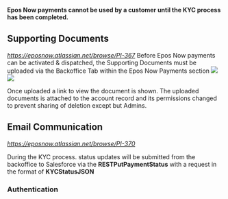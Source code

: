 **Epos Now payments cannot be used by a customer until the KYC process has been completed.**

## Supporting Documents
*https://eposnow.atlassian.net/browse/PI-367* 
Before Epos Now payments can be activated & dispatched, the Supporting Documents must be uploaded via the Backoffice Tab within the Epos Now Payments section
![](https://lh7-us.googleusercontent.com/pHssGVq4KvOsn6I8HR-LRnwUW3hK0gWTcbvaFmxwEkJX6N4Xf0QqSOZ_TiSbQTQAuUXYWAxv4vshSluCuoQCER-ogzoXiHwy37J8dOMBD-D5B--o_oWlytQzN9ePlUfgZSvq8iyUHigK6NLIU36Fpw)
![](https://lh7-us.googleusercontent.com/T7A0R8vlRbSCdXVwqTOQDhhhl_qL-LtQJb4P_0vBzoAF3fVWZR63Ad3QtovW5pMXSLLtOaUWlgBVN-UKlQbQvNehYq4NS4GOt3KGj12IE0tsCfON_AvEGKven4bh8nItQ9eUXXIyxcql5XCMq2TyGQ)

Once uploaded a link to view the document is shown. The uploaded documents is attached to the account record and its permissions changed to prevent sharing of deletion except but Admins. 

## Email Communication
*https://eposnow.atlassian.net/browse/PI-370*

During the KYC process. status updates will be submitted from the backoffice to Salesforce via the **RESTPutPaymentStatus** with a request in the format of **KYCStatusJSON**

### Authentication
